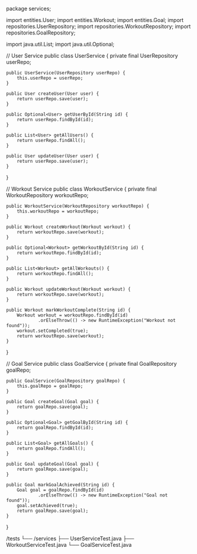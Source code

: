 package services;

import entities.User;
import entities.Workout;
import entities.Goal;
import repositories.UserRepository;
import repositories.WorkoutRepository;
import repositories.GoalRepository;

import java.util.List;
import java.util.Optional;

// User Service
public class UserService {
    private final UserRepository userRepo;

    public UserService(UserRepository userRepo) {
        this.userRepo = userRepo;
    }

    public User createUser(User user) {
        return userRepo.save(user);
    }

    public Optional<User> getUserById(String id) {
        return userRepo.findById(id);
    }

    public List<User> getAllUsers() {
        return userRepo.findAll();
    }

    public User updateUser(User user) {
        return userRepo.save(user);
    }
}

// Workout Service
public class WorkoutService {
    private final WorkoutRepository workoutRepo;

    public WorkoutService(WorkoutRepository workoutRepo) {
        this.workoutRepo = workoutRepo;
    }

    public Workout createWorkout(Workout workout) {
        return workoutRepo.save(workout);
    }

    public Optional<Workout> getWorkoutById(String id) {
        return workoutRepo.findById(id);
    }

    public List<Workout> getAllWorkouts() {
        return workoutRepo.findAll();
    }

    public Workout updateWorkout(Workout workout) {
        return workoutRepo.save(workout);
    }

    public Workout markWorkoutComplete(String id) {
        Workout workout = workoutRepo.findById(id)
                .orElseThrow(() -> new RuntimeException("Workout not found"));
        workout.setCompleted(true);
        return workoutRepo.save(workout);
    }
}

// Goal Service
public class GoalService {
    private final GoalRepository goalRepo;

    public GoalService(GoalRepository goalRepo) {
        this.goalRepo = goalRepo;
    }

    public Goal createGoal(Goal goal) {
        return goalRepo.save(goal);
    }

    public Optional<Goal> getGoalById(String id) {
        return goalRepo.findById(id);
    }

    public List<Goal> getAllGoals() {
        return goalRepo.findAll();
    }

    public Goal updateGoal(Goal goal) {
        return goalRepo.save(goal);
    }

    public Goal markGoalAchieved(String id) {
        Goal goal = goalRepo.findById(id)
                .orElseThrow(() -> new RuntimeException("Goal not found"));
        goal.setAchieved(true);
        return goalRepo.save(goal);
    }
}

/tests
  └── /services
       ├── UserServiceTest.java
       ├── WorkoutServiceTest.java
       └── GoalServiceTest.java
